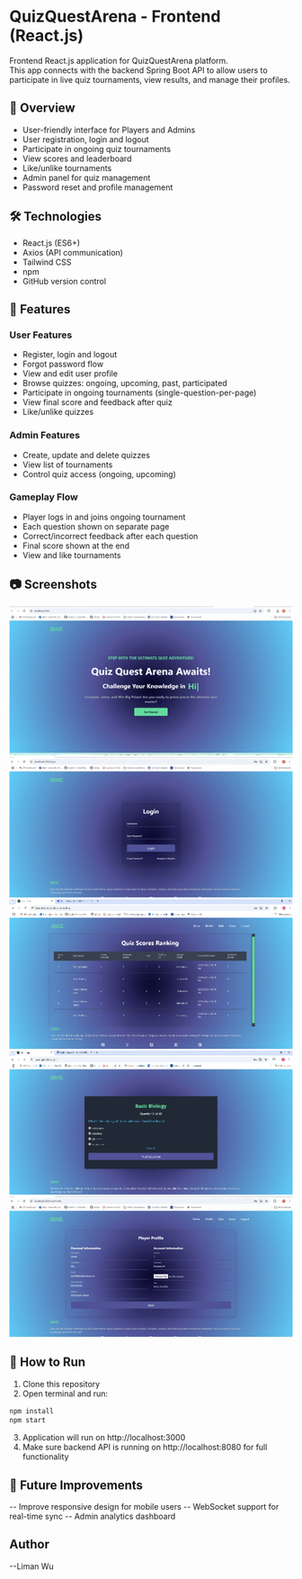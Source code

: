 # QuizQuestArena - Frontend (React.js)

Frontend React.js application for QuizQuestArena platform.  
This app connects with the backend Spring Boot API to allow users to participate in live quiz tournaments, view results, and manage their profiles.

## 🚀 Overview

- User-friendly interface for Players and Admins
- User registration, login and logout
- Participate in ongoing quiz tournaments
- View scores and leaderboard
- Like/unlike tournaments
- Admin panel for quiz management
- Password reset and profile management

## 🛠 Technologies

- React.js (ES6+)
- Axios (API communication)
- Tailwind CSS
- npm
- GitHub version control

## 📌 Features

### User Features
- Register, login and logout
- Forgot password flow
- View and edit user profile
- Browse quizzes: ongoing, upcoming, past, participated
- Participate in ongoing tournaments (single-question-per-page)
- View final score and feedback after quiz
- Like/unlike quizzes

### Admin Features
- Create, update and delete quizzes
- View list of tournaments
- Control quiz access (ongoing, upcoming)

### Gameplay Flow
- Player logs in and joins ongoing tournament
- Each question shown on separate page
- Correct/incorrect feedback after each question
- Final score shown at the end
- View and like tournaments

## 📷 Screenshots

![Screenshot 1](./Picture1.gif)
![Screenshot 2](./Picture2.gif)
![Screenshot 3](./Picture3.png)
![Screenshot 4](./Picture4.png)
![Screenshot 5](./Picture5.gif)

## 📝 How to Run

1. Clone this repository
2. Open terminal and run:

```bash
npm install
npm start
```
3. Application will run on http://localhost:3000
4. Make sure backend API is running on http://localhost:8080 for full functionality

## 📝 Future Improvements

-- Improve responsive design for mobile users
-- WebSocket support for real-time sync
-- Admin analytics dashboard

## Author
--Liman Wu
